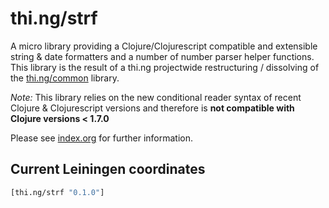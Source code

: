# thi.ng/strf

A micro library providing a Clojure/Clojurescript compatible and
extensible string & date formatters and a number of number parser
helper functions. This library is the result of a thi.ng projectwide
restructuring / dissolving of the [thi.ng/common](http://thi.ng/common) library.

*Note:* This library relies on the new conditional reader syntax of
 recent Clojure & Clojurescript versions and therefore is **not
 compatible with Clojure versions < 1.7.0**

Please see [index.org](src/index.org) for further information.

## Current Leiningen coordinates

```clj
[thi.ng/strf "0.1.0"]
```
